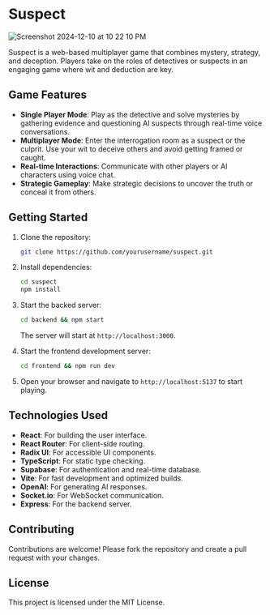 # Suspect
![Screenshot 2024-12-10 at 10 22 10 PM](https://github.com/user-attachments/assets/5e89defd-06dc-4d47-a19c-43e88cd7ea44)


Suspect is a web-based multiplayer game that combines mystery, strategy, and deception. Players take on the roles of detectives or suspects in an engaging game where wit and deduction are key.

## Game Features

- **Single Player Mode**: Play as the detective and solve mysteries by gathering evidence and questioning AI suspects through real-time voice conversations.
- **Multiplayer Mode**: Enter the interrogation room as a suspect or the culprit. Use your wit to deceive others and avoid getting framed or caught.
- **Real-time Interactions**: Communicate with other players or AI characters using voice chat.
- **Strategic Gameplay**: Make strategic decisions to uncover the truth or conceal it from others.

## Getting Started

1. Clone the repository:

    ```bash
    git clone https://github.com/yourusername/suspect.git
    ```

2. Install dependencies:

    ```bash
    cd suspect
    npm install
    ```

3. Start the backed server:

    ```bash
    cd backend && npm start

    ```

    The server will start at `http://localhost:3000`.

4. Start the frontend development server:

    ```bash
    cd frontend && npm run dev
    ```

4. Open your browser and navigate to `http://localhost:5137` to start playing.

## Technologies Used

- **React**: For building the user interface.
- **React Router**: For client-side routing.
- **Radix UI**: For accessible UI components.
- **TypeScript**: For static type checking.
- **Supabase**: For authentication and real-time database.
- **Vite**: For fast development and optimized builds.
- **OpenAI**: For generating AI responses.
- **Socket.io**: For WebSocket communication.
- **Express**: For the backend server.

## Contributing

Contributions are welcome! Please fork the repository and create a pull request with your changes.

## License

This project is licensed under the MIT License.
